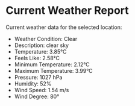 # Current Weather Report
Current weather data for the selected location:
- Weather Condition: Clear
- Description: clear sky
- Temperature: 3.85°C
- Feels Like: 2.58°C
- Minimum Temperature: 2.12°C
- Maximum Temperature: 3.99°C
- Pressure: 1027 hPa
- Humidity: 52%
- Wind Speed: 1.54 m/s
- Wind Degree: 80°

